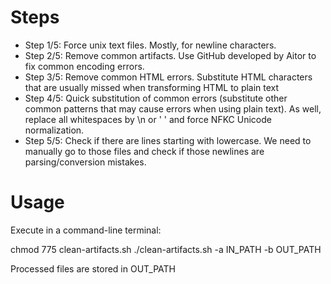 # Steps
 - Step 1/5: Force unix text files. Mostly, for newline characters.
 - Step 2/5: Remove common artifacts. Use GitHub developed by Aitor to fix common encoding errors.
 - Step 3/5: Remove common HTML errors. Substitute HTML characters that are usually missed when transforming HTML to plain text
 - Step 4/5: Quick substitution of common errors (substitute other common patterns that may cause errors when using plain text). As well, replace all whitespaces by \n or ' ' and force NFKC Unicode normalization.
 - Step 5/5: Check if there are lines starting with lowercase. We need to manually go to those files and check if those newlines are parsing/conversion mistakes.

# Usage
Execute in a command-line terminal:

chmod 775 clean-artifacts.sh
./clean-artifacts.sh -a IN_PATH -b OUT_PATH 

Processed files are stored in OUT_PATH

